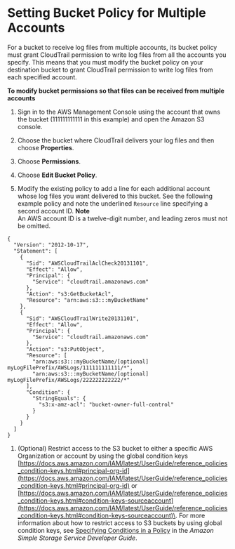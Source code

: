 # Setting Bucket Policy for Multiple Accounts<a name="cloudtrail-set-bucket-policy-for-multiple-accounts"></a>

 For a bucket to receive log files from multiple accounts, its bucket policy must grant CloudTrail permission to write log files from all the accounts you specify\. This means that you must modify the bucket policy on your destination bucket to grant CloudTrail permission to write log files from each specified account\.

**To modify bucket permissions so that files can be received from multiple accounts**

1.  Sign in to the AWS Management Console using the account that owns the bucket \(111111111111 in this example\) and open the Amazon S3 console\. 

1. Choose the bucket where CloudTrail delivers your log files and then choose **Properties**\. 

1. Choose **Permissions**\.

1. Choose **Edit Bucket Policy**\.

1.  Modify the existing policy to add a line for each additional account whose log files you want delivered to this bucket\. See the following example policy and note the underlined `Resource` line specifying a second account ID\.
**Note**  
An AWS account ID is a twelve\-digit number, and leading zeros must not be omitted\. 

   ```
   {
     "Version": "2012-10-17",
     "Statement": [
       {
         "Sid": "AWSCloudTrailAclCheck20131101",
         "Effect": "Allow",
         "Principal": {
           "Service": "cloudtrail.amazonaws.com"
         },
         "Action": "s3:GetBucketAcl",
         "Resource": "arn:aws:s3:::myBucketName"
       },
       {
         "Sid": "AWSCloudTrailWrite20131101",
         "Effect": "Allow",
         "Principal": {
           "Service": "cloudtrail.amazonaws.com"
         },
         "Action": "s3:PutObject",
         "Resource": [
           "arn:aws:s3:::myBucketName/[optional] myLogFilePrefix/AWSLogs/111111111111/*",
           "arn:aws:s3:::myBucketName/[optional] myLogFilePrefix/AWSLogs/222222222222/*"
         ],
         "Condition": { 
           "StringEquals": { 
             "s3:x-amz-acl": "bucket-owner-full-control" 
           }
         }
       }
     ]
   }
   ```

1. \(Optional\) Restrict access to the S3 bucket to either a specific AWS Organization or account by using the global condition keys [https://docs.aws.amazon.com/IAM/latest/UserGuide/reference_policies_condition-keys.html#principal-org-id](https://docs.aws.amazon.com/IAM/latest/UserGuide/reference_policies_condition-keys.html#principal-org-id) or [https://docs.aws.amazon.com/IAM/latest/UserGuide/reference_policies_condition-keys.html#condition-keys-sourceaccount](https://docs.aws.amazon.com/IAM/latest/UserGuide/reference_policies_condition-keys.html#condition-keys-sourceaccount)\. For more information about how to restrict access to S3 buckets by using global condition keys, see [Specifying Conditions in a Policy](https://docs.aws.amazon.com/AmazonS3/latest/dev/amazon-s3-policy-keys.html) in the *Amazon Simple Storage Service Developer Guide*\.